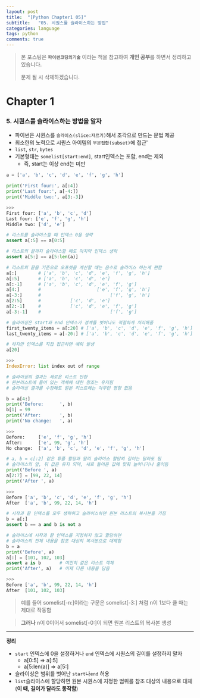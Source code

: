 ```yaml
---
layout: post
title:  "[Python Chapter1 05]"
subtitle:   "05. 시퀀스를 슬라이스하는 방법"
categories: language
tags: python
comments: true
---
```

> 본 포스팅은 **`파이썬코딩의기술`** 이라는 책을 참고하여 **개인 공부**를 하면서 정리하고 있습니다.
>
> 문제 될 시 삭제하겠습니다.

# Chapter 1
### 5. 시퀀스를 슬라이스하는 방법을 알자
- 파이썬은 시퀀스를 `슬라이스(slice:자르기)`해서 조각으로 만드는 문법 제공
- 최소한의 노력으로 시퀀스 아이템의 `부분집합(subset)`에 접근'
- `list`, `str`, `bytes`
- 기본형태는 `somelist[start:end]`, start인덱스는 포함, end는 제외
	- 즉, start는 이상 end는 미만

```python
a = ['a', 'b', 'c', 'd', 'e', 'f', 'g', 'h']

print('First four:', a[:4])
print('Last four:', a[-4:])
print('Middle two:', a[3:-3])

>>>
First four: ['a', 'b', 'c', 'd']
Last four: ['e', 'f', 'g', 'h']
Middle two: ['d', 'e']

# 리스트를 슬라이스할 때 인덱스 0을 생략
assert a[:5] == a[0:5]

# 리스트의 끝까지 슬라이스할 때도 마지막 인덱스 생략
assert a[5:] == a[5:len(a)]

# 리스트의 끝을 기준으로 오프셋을 계산할 때는 음수로 슬라이스 하는게 편함
a[:]		# ['a', 'b', 'c', 'd', 'e', 'f', 'g', 'h']
a[:5]		# ['a', 'b', 'c', 'd', 'e']
a[:-1]		# ['a', 'b', 'c', 'd', 'e', 'f', 'g']
a[4:]		# 					  ['e', 'f', 'g', 'h']
a[-3:]		#						   ['f', 'g', 'h']
a[2:5]		#			['c', 'd', 'e']
a[2:-1]		#			['c', 'd', 'e', 'f', 'g']
a[-3:-1]	#						   ['f', 'g']

# 슬라이싱은 start와 end 인덱스가 경계를 벗어나도 적절하게 처리해줌
first_twenty_items = a[:20]	# ['a', 'b', 'c', 'd', 'e', 'f', 'g', 'h']
last_twenty_items = a[-20:]	# ['a', 'b', 'c', 'd', 'e', 'f', 'g', 'h']

# 하지만 인덱스를 직접 접근하면 예외 발생
a[20]

>>>
IndexError: list index out of range

# 슬라이싱의 결과는 새로운 리스트 반환
# 원본리스트에 들어 있는 객체에 대한 참조는 유지됨
# 슬라이싱 결과를 수정해도 원본 리스트에는 아무런 영향 없음

b = a[4:]
print('Before:		', b)
b[1] = 99
print('After:		', b)
print('No change:	', a)

>>>
Before:		['e', 'f', 'g', 'h']
After:		['e', 99, 'g', 'h']
No change:	['a', 'b', 'c', 'd', 'e', 'f', 'g', 'h']

# a, b = c[:2] 같은 튜플 할당과 달리 슬라이스 할당의 길이는 달라도 됨
# 슬라이스의 앞, 뒤 값은 유지 되며, 새로 들어온 값에 맞춰 늘어나거나 줄어듬
print('Before ', a)
a[2:7] = [99, 22, 14]
print('After ', a)

>>>
Before ['a', 'b', 'c', 'd', 'e', 'f', 'g', 'h']
After  ['a', 'b', 99, 22, 14, 'h']

# 시작과 끝 인덱스를 모두 생략하고 슬라이스하면 원본 리스트의 복사본을 가짐
b = a[:]
assert b == a and b is not a

# 슬라이스에 시작과 끝 인덱스를 지정하지 않고 할당하면
# 슬라이스의 전체 내용을 참조 대상의 복사본으로 대체함
b = a
print('Before', a)
a[:] = [101, 102, 103]
assert a is b		# 여전히 같은 리스트 객체
print('After', a)	# 이제 다른 내용을 담음

>>>
Before ['a', 'b', 99, 22, 14, 'h']
After  [101, 102, 103]

```
> 예를 들어 somelist[-n:]이라는 구문은 somelist[-3:] 처럼 n이 1보다 클 때는 제대로 작동함

> **그러나** n이 0이어서 somelist[-0:]이 되면 원본 리스트의 복사본 생성

---

**정리**

- `start` 인덱스에 0을 설정하거나 `end` 인덱스에 시퀀스의 길이를 설정하지 말자
	- a[0:5]  => a[:5]
	- a[5:len(a)] => a[5:]
- 슬라이싱은 범위를 벗어난 `start`나`end` 허용
- `list`슬라이스에 할당하면 원본 시퀀스에 지정한 범위를 참조 대상의 내용으로 대체
(**이 때, 길이가 달라도 동작함**)
